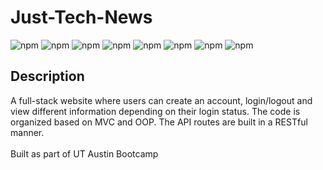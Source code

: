 # Just-Tech-News

  ![npm](https://img.shields.io/badge/dotenv-^8.2.0-red)
  ![npm](https://img.shields.io/badge/Express.js-^4.17.1-yellow)
  ![npm](https://img.shields.io/badge/MySQL2-^2.1.0-blue)
  ![npm](https://img.shields.io/badge/Sequelize-^5.21.7-green)
  ![npm](https://img.shields.io/badge/bcrypt-^5.0.1-red)
  ![npm](https://img.shields.io/badge/conncet.session.sequelize-^7.1.3-yellow)
  ![npm](https://img.shields.io/badge/Handlebars-^6.0.3-blue)
  ![npm](https://img.shields.io/badge/Express.Session-^1.17.2-green)

## Description
A full-stack website where users can create an account, login/logout and view different information depending on their login status. The code is organized based on MVC and OOP. The API routes are built in a RESTful manner.
<br><br>
Built as part of UT Austin Bootcamp
